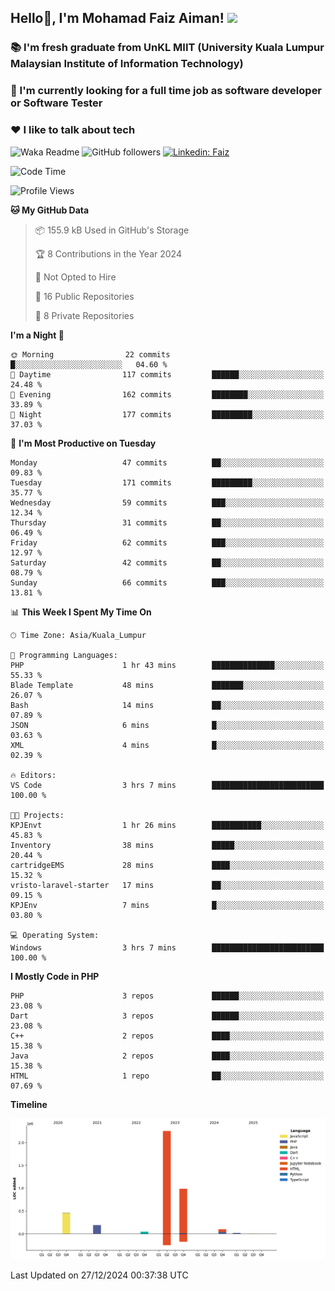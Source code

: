 <h2> Hello👋, I'm Mohamad Faiz Aiman! <img src="https://media.giphy.com/media/12oufCB0MyZ1Go/giphy.gif" width="50"></h2>

### 📚 I'm fresh graduate from UnKL MIIT (University Kuala Lumpur Malaysian Institute of Information Technology)
###  🔭 I'm currently looking for a full time job as software developer or Software Tester
###  ❤️ I like to talk about tech 


![Waka Readme](https://github.com/anmol098/anmol098/workflows/Waka%20Readme/badge.svg)
![GitHub followers](https://img.shields.io/github/followers/faizaiman?label=Follow&style=social)
[![Linkedin: Faiz](https://img.shields.io/badge/-Faiz-blue?style=flat-square&logo=Linkedin&logoColor=white&link=https://www.linkedin.com/in/mohamad-faiz-aiman-623747192/)](https://www.linkedin.com/in/mohamad-faiz-aiman-623747192/)

<!--START_SECTION:waka-->
![Code Time](http://img.shields.io/badge/Code%20Time-247%20hrs%2034%20mins-blue)

![Profile Views](http://img.shields.io/badge/Profile%20Views-8-blue)

**🐱 My GitHub Data** 

> 📦 155.9 kB Used in GitHub's Storage 
 > 
> 🏆 8 Contributions in the Year 2024
 > 
> 🚫 Not Opted to Hire
 > 
> 📜 16 Public Repositories 
 > 
> 🔑 8 Private Repositories 
 > 
**I'm a Night 🦉** 

```text
🌞 Morning                22 commits          █░░░░░░░░░░░░░░░░░░░░░░░░   04.60 % 
🌆 Daytime                117 commits         ██████░░░░░░░░░░░░░░░░░░░   24.48 % 
🌃 Evening                162 commits         ████████░░░░░░░░░░░░░░░░░   33.89 % 
🌙 Night                  177 commits         █████████░░░░░░░░░░░░░░░░   37.03 % 
```
📅 **I'm Most Productive on Tuesday** 

```text
Monday                   47 commits          ██░░░░░░░░░░░░░░░░░░░░░░░   09.83 % 
Tuesday                  171 commits         █████████░░░░░░░░░░░░░░░░   35.77 % 
Wednesday                59 commits          ███░░░░░░░░░░░░░░░░░░░░░░   12.34 % 
Thursday                 31 commits          ██░░░░░░░░░░░░░░░░░░░░░░░   06.49 % 
Friday                   62 commits          ███░░░░░░░░░░░░░░░░░░░░░░   12.97 % 
Saturday                 42 commits          ██░░░░░░░░░░░░░░░░░░░░░░░   08.79 % 
Sunday                   66 commits          ███░░░░░░░░░░░░░░░░░░░░░░   13.81 % 
```


📊 **This Week I Spent My Time On** 

```text
🕑︎ Time Zone: Asia/Kuala_Lumpur

💬 Programming Languages: 
PHP                      1 hr 43 mins        ██████████████░░░░░░░░░░░   55.33 % 
Blade Template           48 mins             ███████░░░░░░░░░░░░░░░░░░   26.07 % 
Bash                     14 mins             ██░░░░░░░░░░░░░░░░░░░░░░░   07.89 % 
JSON                     6 mins              █░░░░░░░░░░░░░░░░░░░░░░░░   03.63 % 
XML                      4 mins              █░░░░░░░░░░░░░░░░░░░░░░░░   02.39 % 

🔥 Editors: 
VS Code                  3 hrs 7 mins        █████████████████████████   100.00 % 

🐱‍💻 Projects: 
KPJEnvt                  1 hr 26 mins        ███████████░░░░░░░░░░░░░░   45.83 % 
Inventory                38 mins             █████░░░░░░░░░░░░░░░░░░░░   20.44 % 
cartridgeEMS             28 mins             ████░░░░░░░░░░░░░░░░░░░░░   15.32 % 
vristo-laravel-starter   17 mins             ██░░░░░░░░░░░░░░░░░░░░░░░   09.15 % 
KPJEnv                   7 mins              █░░░░░░░░░░░░░░░░░░░░░░░░   03.80 % 

💻 Operating System: 
Windows                  3 hrs 7 mins        █████████████████████████   100.00 % 
```

**I Mostly Code in PHP** 

```text
PHP                      3 repos             ██████░░░░░░░░░░░░░░░░░░░   23.08 % 
Dart                     3 repos             ██████░░░░░░░░░░░░░░░░░░░   23.08 % 
C++                      2 repos             ████░░░░░░░░░░░░░░░░░░░░░   15.38 % 
Java                     2 repos             ████░░░░░░░░░░░░░░░░░░░░░   15.38 % 
HTML                     1 repo              ██░░░░░░░░░░░░░░░░░░░░░░░   07.69 % 
```



**Timeline**

![Lines of Code chart](https://raw.githubusercontent.com/faizaiman/faizaiman/main/assets/bar_graph.png)


 Last Updated on 27/12/2024 00:37:38 UTC
<!--END_SECTION:waka-->
